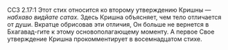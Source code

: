 ССЗ 2.17:1	Этот стих относится ко второму утверждению Кришны — _набхаво видйате сатах._ Здесь Кришна объясняет, чем тело отличается от души. Вкратце обрисовав эти отличия, Он больше не вернется в Бхагавад-гите к этому основополагающему моменту. А первое Свое утверждение Кришна прокомментирует в восемнадцатом стихе.